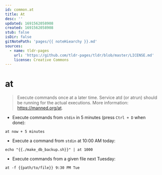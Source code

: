 ```yaml
---
id: common.at
title: At
desc: ''
updated: 1691562058908
created: 1691562058908
stub: false
isDir: false
gitNotePath: 'pages/{{ noteHiearchy }}.md'
sources:
  - name: tldr-pages
    url: 'https://github.com/tldr-pages/tldr/blob/master/LICENSE.md'
    license: Creative Commons
---
```

# at

> Execute commands once at a later time.
> Service atd (or atrun) should be running for the actual executions.
> More information: <https://manned.org/at>.

- Execute commands from `stdin` in 5 minutes (press `Ctrl + D` when done):

`at now + 5 minutes`

- Execute a command from `stdin` at 10:00 AM today:

`echo "{{./make_db_backup.sh}}" | at 1000`

- Execute commands from a given file next Tuesday:

`at -f {{path/to/file}} 9:30 PM Tue`

